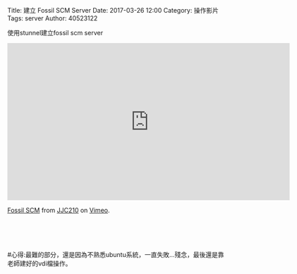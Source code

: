 Title: 建立 Fossil SCM Server
Date: 2017-03-26 12:00
Category: 操作影片
Tags: server
Author: 40523122

使用stunnel建立fossil scm server<br/>
 
<!-- PELICAN_END_SUMMARY -->

<iframe src="https://player.vimeo.com/video/214970220" width="640" height="357" frameborder="0" webkitallowfullscreen mozallowfullscreen allowfullscreen></iframe>
<p><a href="https://vimeo.com/214970220">Fossil SCM</a> from <a href="https://vimeo.com/user58912544">JJC210</a> on <a href="https://vimeo.com">Vimeo</a>.</p><br/>
<br/>
<br/>
<br/>
#心得:最難的部分，還是因為不熟悉ubuntu系統，一直失敗...殘念，最後還是靠老師建好的vdi檔操作。